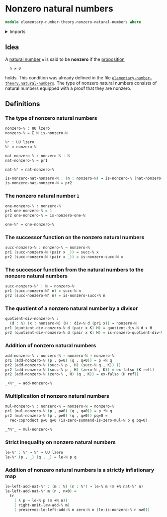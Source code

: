 # Nonzero natural numbers

```agda
module elementary-number-theory.nonzero-natural-numbers where
```

<details><summary>Imports</summary>

```agda
open import elementary-number-theory.divisibility-natural-numbers
open import elementary-number-theory.natural-numbers
open import elementary-number-theory.addition-natural-numbers
open import elementary-number-theory.multiplication-natural-numbers
open import elementary-number-theory.strict-inequality-natural-numbers

open import foundation.transport-along-identifications
open import foundation.coproduct-types
open import foundation.dependent-pair-types
open import foundation.identity-types
open import foundation.universe-levels
open import foundation.empty-types
```

</details>

## Idea

A [natural number](elementary-number-theory.natural-numbers.md) `n` is said to
be **nonzero** if the [proposition](foundation.propositions.md)

```text
  n ≠ 0
```

holds. This condition was already defined in the file
[`elementary-number-theory.natural-numbers`](elementary-number-theory.natural-numbers.md).
The type of nonzero natural numbers consists of natural numbers equipped with a
proof that they are nonzero.

## Definitions

### The type of nonzero natural numbers

```agda
nonzero-ℕ : UU lzero
nonzero-ℕ = Σ ℕ is-nonzero-ℕ

ℕ⁺ : UU lzero
ℕ⁺ = nonzero-ℕ

nat-nonzero-ℕ : nonzero-ℕ → ℕ
nat-nonzero-ℕ = pr1

nat-ℕ⁺ = nat-nonzero-ℕ

is-nonzero-nat-nonzero-ℕ : (n : nonzero-ℕ) → is-nonzero-ℕ (nat-nonzero-ℕ n)
is-nonzero-nat-nonzero-ℕ = pr2
```

### The nonzero natural number `1`

```agda
one-nonzero-ℕ : nonzero-ℕ
pr1 one-nonzero-ℕ = 1
pr2 one-nonzero-ℕ = is-nonzero-one-ℕ

one-ℕ⁺ = one-nonzero-ℕ
```

### The successor function on the nonzero natural numbers

```agda
succ-nonzero-ℕ : nonzero-ℕ → nonzero-ℕ
pr1 (succ-nonzero-ℕ (pair x _)) = succ-ℕ x
pr2 (succ-nonzero-ℕ (pair x _)) = is-nonzero-succ-ℕ x
```

### The successor function from the natural numbers to the nonzero natural numbers

```agda
succ-nonzero-ℕ' : ℕ → nonzero-ℕ
pr1 (succ-nonzero-ℕ' n) = succ-ℕ n
pr2 (succ-nonzero-ℕ' n) = is-nonzero-succ-ℕ n
```

### The quotient of a nonzero natural number by a divisor

```agda
quotient-div-nonzero-ℕ :
  (d : ℕ) (x : nonzero-ℕ) (H : div-ℕ d (pr1 x)) → nonzero-ℕ
pr1 (quotient-div-nonzero-ℕ d (pair x K) H) = quotient-div-ℕ d x H
pr2 (quotient-div-nonzero-ℕ d (pair x K) H) = is-nonzero-quotient-div-ℕ H K
```

### Addition of nonzero natural numbers

```agda
add-nonzero-ℕ : nonzero-ℕ → nonzero-ℕ → nonzero-ℕ
pr1 (add-nonzero-ℕ (p , p≠0) (q , q≠0)) = p +ℕ q
pr2 (add-nonzero-ℕ (succ-ℕ p , H) (succ-ℕ q , K)) ()
pr2 (add-nonzero-ℕ (succ-ℕ p , H) (zero-ℕ , K)) = ex-falso (K refl)
pr2 (add-nonzero-ℕ (zero-ℕ , H) (q , K)) = ex-falso (H refl)

_+ℕ⁺_ = add-nonzero-ℕ
```

### Multiplication of nonzero natural numbers

```agda
mul-nonzero-ℕ : nonzero-ℕ → nonzero-ℕ → nonzero-ℕ
pr1 (mul-nonzero-ℕ (p , p≠0) (q , q≠0)) = p *ℕ q
pr2 (mul-nonzero-ℕ (p , p≠0) (q , q≠0)) pq=0 =
  rec-coproduct p≠0 q≠0 (is-zero-summand-is-zero-mul-ℕ p q pq=0)

_*ℕ⁺_ = mul-nonzero-ℕ
```

### Strict inequality on nonzero natural numbers

```agda
le-ℕ⁺ : ℕ⁺ → ℕ⁺ → UU lzero
le-ℕ⁺ (p , _) (q , _) = le-ℕ p q
```

### Addition of nonzero natural numbers is a strictly inflationary map

```agda
le-left-add-nat-ℕ⁺ : (m : ℕ) (n : ℕ⁺) → le-ℕ m (m +ℕ nat-ℕ⁺ n)
le-left-add-nat-ℕ⁺ m (n , n≠0) =
  tr
    ( λ p → le-ℕ p (m +ℕ n))
    ( right-unit-law-add-ℕ m)
    ( preserves-le-left-add-ℕ m zero-ℕ n (le-is-nonzero-ℕ n n≠0))
```
